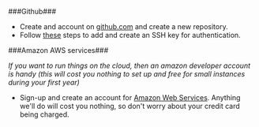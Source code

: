 ###Github###

* Create and account on [github.com](http://www.github.com) and create a new repository.
* Follow [these](https://help.github.com/articles/generating-ssh-keys) steps to add and create an SSH key for authentication.


###Amazon AWS services###

_If you want to run things on the cloud, then an amazon developer account is handy (this will cost you nothing to set up and free for small instances during your first year)_

* Sign-up and create an account for [Amazon Web Services](http://aws.amazon.com/). Anything we'll do will cost you nothing, so don't worry about your credit card being charged.
